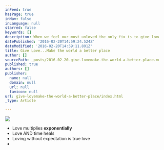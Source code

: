 ```yaml
---
inFeed: true
hasPage: true
inNav: false
inLanguage: null
starred: false
keywords: []
description: When we feel our most unloved the only fix is to give love....expecting nothing in return.
datePublished: '2016-02-20T14:59:24.524Z'
dateModified: '2016-02-20T14:59:11.801Z'
title: Give Love...Make the world a better place
author: []
sourcePath: _posts/2016-02-20-give-lovemake-the-world-a-better-place.md
published: true
authors: []
publisher:
  name: null
  domain: null
  url: null
  favicon: null
url: give-lovemake-the-world-a-better-place/index.html
_type: Article

---
```

![](https://the-grid-user-content.s3-us-west-2.amazonaws.com/84b5a046-8eb1-4c7d-8c67-5d7e08ccf4cc.png)

* Love multiplies **exponentially**
* Love AND time heals
* Loving without expectation is true love
*
